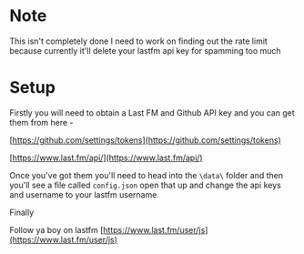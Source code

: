 # Note

This isn't completely done I need to work on finding out the rate limit because currently it'll delete your lastfm api key for spamming too much

# Setup

Firstly you will need to obtain a Last FM and Github API key and you can get them from here -

[https://github.com/settings/tokens](https://github.com/settings/tokens)

[https://www.last.fm/api/](https://www.last.fm/api/)

Once you've got them you'll need to head into the `\data\` folder and then you'll see a file called `config.json` open that up and change the api keys and username to your lastfm username

Finally

Follow ya boy on lastfm [https://www.last.fm/user/js](https://www.last.fm/user/js)
